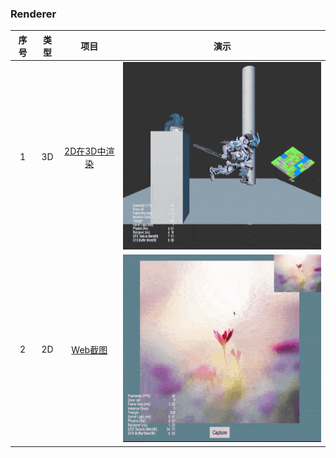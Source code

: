 ### Renderer
| 序号 | 类型 | 项目 | 演示 |
| :---: | :---: | :---: | :---: |
| 1 | 3D | [2D在3D中渲染](https://gitee.com/yeshao2069/cocos-creator-how-to-use/tree/v3.6.x/proj/Renderer/Creator3.6.0_2dRenderingIn3d)  | <div align=center><img src="../../gif/202203/2022030521.gif" width="400" height="300" /></div> |
| 2 | 2D | [Web截图](https://gitee.com/yeshao2069/cocos-creator-how-to-use/tree/v3.6.x/proj/Renderer/Creator3.6.0_Capture)  | <div align=center><img src="../../gif/202203/2022030522.gif" width="400" height="300" /></div>  |